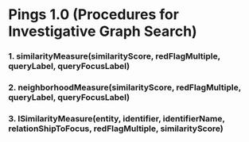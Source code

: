 # Pings 1.0 (Procedures for Investigative Graph Search)

### 1. similarityMeasure(similarityScore, redFlagMultiple, queryLabel, queryFocusLabel)

### 2. neighborhoodMeasure(similarityScore, redFlagMultiple, queryLabel, queryFocusLabel)

### 3. ISimilarityMeasure(entity, identifier, identifierName, relationShipToFocus, redFlagMultiple, similarityScore)